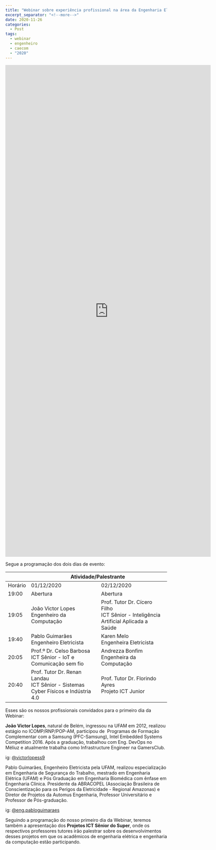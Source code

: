 ```yaml
---
title: "Webinar sobre experiência profissional na área da Engenharia Elétrica e Engenharia da Computação "
excerpt_separator: "<!--more-->"
date: 2020-11-26
categories:
  - Post
tags:
  - webinar
  - engenheiro
  - caecom
  - "2020"
---
```


<iframe src="https://docs.google.com/forms/d/e/1FAIpQLSd5iJu5IpzkKaqXDxnZLtWf0bwAVczERhYHVE560u2xScu-Pw/viewform?embedded=true" width="640" height="1533" frameborder="0" marginheight="0" marginwidth="0">Carregando…</iframe>


Segue a programação dos dois dias de evento:

<table>
<thead>
  <tr>
    <th>&nbsp;&nbsp;</th>
    <th colspan="3">Atividade/Palestrante</th>
  </tr>
</thead>
<tbody>
  <tr>
    <td>Horário</td>
    <td>01/12/2020</td>
    <td>02/12/2020</td>
  </tr>
  <tr>
    <td>19:00</td>
    <td>Abertura</td>
    <td>Abertura</td>
  </tr>
  <tr>
    <td>19:05</td>
    <td>João Victor Lopes<br>Engenheiro da Computação</td>
    <td>Prof. Tutor Dr. Cícero Filho<br>ICT Sênior - Inteligência Artificial Aplicada a Saúde</td>
  </tr>
  <tr>
    <td>19:40</td>
    <td>Pablo Guimarães<br>Engenheiro Eletricista</td>
    <td>Karen Melo<br>Engenheira Eletricista</td>
  </tr>
  <tr>
    <td>20:05</td>
    <td>Prof.º Dr. Celso Barbosa<br>ICT Sênior - IoT e Comunicação sem fio</td>
    <td>Andrezza Bonfim<br>Engenheira da Computação</td>
  </tr>
  <tr>
    <td>20:40</td>
    <td>Prof. Tutor Dr. Renan Landau <br>ICT Sênior - Sistemas Cyber Físicos e Indústria 4.0</td>
    <td>Prof. Tutor Dr. Florindo Ayres<br>Projeto ICT Junior</td>
  </tr>
</tbody>
</table>

Esses são os nossos profissionais convidados para o primeiro dia da Webinar:

**João Victor Lopes**, natural de Belém, ingressou na UFAM em 2012, realizou estágio no ICOMP/RNP/POP-AM, participou de  Programas de Formação Complementar com a Samsung (PFC-Samsung), Intel Embedded Systems Competition 2016. Após a graduação, trabalhou com Eng. DevOps no Méliuz e atualmente trabalha como Infrastructure Engineer na GamersClub.

ig: [@victorlopess9](https://www.instagram.com/victorlopess9/)

Pablo Guimarães, Engenheiro Eletricista pela UFAM, realizou especialização em Engenharia de Segurança do Trabalho, mestrado em Engenharia Elétrica (UFAM) e Pós Graduação em Engenharia Biomédica com ênfase em Engenharia Clínica. Presidente da ABRACOPEL (Associação Brasileira de Conscientização para os Perigos da Eletricidade - Regional Amazonas) e Diretor de Projetos da Automus Engenharia, Professor Universitário e Professor de Pós-graduação.

ig: [@eng.pabloguimaraes](https://www.instagram.com/eng.pabloguimaraes/)

Seguindo a programação do nosso primeiro dia da Webinar, teremos também a apresentação dos **Projetos ICT Sênior do Super**, onde os respectivos professores tutores irão palestrar sobre os desenvolvimentos desses projetos em que os acadêmicos de engenharia elétrica e engenharia da computação estão participando.

